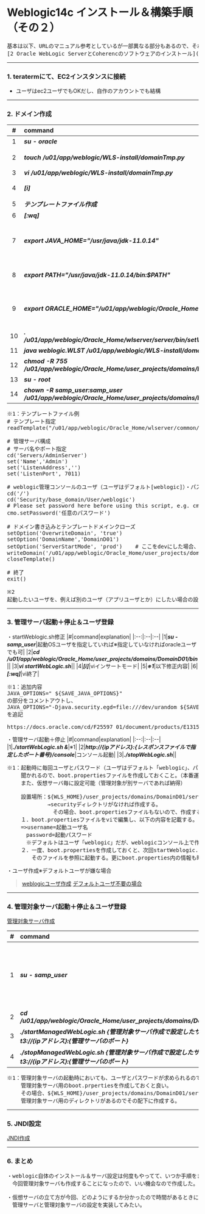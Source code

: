 # Weblogic14c インストール＆構築手順（その２）

<pre>
基本は以下、URLのマニュアル参考としているが一部異なる部分もあるので、それを記載
[2 Oracle WebLogic ServerとCoherencのソフトウェアのインストール]([https://docs.oracle.com/cd/F32751_01/weblogic-server/14.1.1.0/wlsig/installing-weblogic-server-developers.html](https://docs.oracle.com/cd/F32751_01/weblogic-server/14.1.1.0/wlsig/installing-oracle-weblogic-server-and-coherence-software.html#GUID-E4241C14-42D3-4053-8F83-C748E059607A))
</pre>

---
### 1. teratermにて、EC2インスタンスに接続
- ユーザはec2ユーザでもOKだし、自作のアカウントでも結構
---
### 2. ドメイン作成
|#|command|explanation|
|:--:|:--|:--|
|1|___su - oracle___|oracleに切り替え|
|2|___touch /u01/app/weblogic/WLS-install/domainTmp.py___|テンプレートファイル作成|
|3|___vi /u01/app/weblogic/WLS-install/domainTmp.py___||
|4|___[i]___|viインサートモード|
|5|___テンプレートファイル作成___|※1|
|6|___[:wq]___|vi終了|
|7|___export JAVA_HOME="/usr/java/jdk-11.0.14"___|環境変数設定（echo $JAVA_HOMEで確認）|
|8|___export PATH="/usr/java/jdk-11.0.14/bin:$PATH"___|環境変数設定（echo $PATHで確認）|
|9|___export ORACLE_HOME="/u01/app/weblogic/Oracle_Home"___|環境変数設定（echo $ORACLE_HOMEで確認）|
|10|___. /u01/app/weblogic/Oracle_Home/wlserver/server/bin/setWLSEnv.sh___||
|11|___java weblogic.WLST /u01/app/weblogic/WLS-install/domainTmp.py___|ドメイン作成|
|12|___chmod -R 755 /u01/app/weblogic/Oracle_Home/user_projects/domains/DomainD01___|権限付与|
|13|___su - root___|rootにスイッチ|
|14|___chown -R samp_user:samp_user /u01/app/weblogic/Oracle_Home/user_projects/domains/DomainD01___|※2|

<pre>
※1：テンプレートファイル例
# テンプレート指定
readTemplate("/u01/app/weblogic/Oracle_Home/wlserver/common/templates/wls/wls.jar")

# 管理サーバ構成
# サーバ名やポート指定
cd('Servers/AdminServer')
set('Name','Admin')
set('ListenAddress','')
set('ListenPort', 7011)

# weblogic管理コンソールのユーザ（ユーザはデフォルト[weblogic]）・パスワード指定
cd('/')
cd('Security/base_domain/User/weblogic')
# Please set password here before using this script, e.g. cmo.setPassword('value')
cmo.setPassword('任意のパスワード')

# ドメイン書き込みとテンプレートドメインクローズ
setOption('OverwriteDomain', 'true')
setOption('DomainName','DomainD01')
setOption('ServerStartMode', 'prod')	# ここをdevにした場合、開発モード
writeDomain('/u01/app/weblogic/Oracle_Home/user_projects/domains/DomainD01')
closeTemplate()

# 終了
exit()

※2
起動したいユーザを、例えば別のユーザ（アプリユーザとか）にしたい場合の設定
</pre>

---
### 3. 管理サーバ起動＋停止＆ユーザ登録

・startWeblogic.sh修正
|#|command|explanation|
|:--:|:--|:--|
|1|___su - samp_user___|起動OSユーザを指定していれば※指定していなければoracleユーザでも可|
|2|___cd /u01/app/weblogic/Oracle_Home/user_projects/domains/DomainD01/bin___||
|3|___vi startWebLogic.sh___||
|4|___[i]___|viインサートモード|
|5|___※1___|以下修正内容|
|6|___[:wq]___|vi終了|

<pre>
※1：追加内容
JAVA_OPTIONS=" ${SAVE_JAVA_OPTIONS}"
の部分をコメントアウトし、
JAVA_OPTIONS="-Djava.security.egd=file:///dev/urandom ${SAVE_JAVA_OPTIONS}"
を追記

https://docs.oracle.com/cd/F25597_01/document/products/E13153_01/wlcp/wlss40/configwlss/jvmrand.html
</pre>

・管理サーバ起動＋停止
|#|command|explanation|
|:--:|:--|:--|
|1|___./startWebLogic.sh &___|※1|
|2|___http://{ipアドレス}:{レスポンスファイルで指定したポート番号}/console___|コンソール起動|
|3|___./stopWebLogic.sh___||

<pre>
※1：起動時に毎回ユーザとパスワード（ユーザはデフォルト「weblogic」、パスワードはテンプレートファイルに指定したもの）を
　 　聞かれるので、boot.propertiesファイルを作成しておくこと。（本番運用時とかは必須）
　 　また、仮想サーバ毎に設定可能（管理対象が別サーバであれば納得）

　 　設置場所：${WLS_HOME}/user_projects/domains/DomainD01/servers/Admin/security
　 　　　　　　→securityディレクトリがなければ作成する。
　 　　　　　　　その場合、boot.propertiesファイルもないので、作成すること。
　 　１．boot.propertiesファイルをviで編集し、以下の内容を記載する。
　 　=>username=起動ユーザ名
　　　 password=起動パスワード
　　　 ※デフォルトはユーザ「weblogic」だが、weblogicコンソール上で作成したユーザも可能（ロール（グループ）はきちんと設定しておく必要あり）
　 　２．一度、boot.propertiesを作成しておくと、次回startWeblogic.shを起動したタイミングで
　 　　　そのファイルを参照に起動する。更にboot.properties内の情報も暗号化される。
</pre>

・ユーザ作成※デフォルトユーザが嫌な場合
> [weblogicユーザ作成](https://docs.oracle.com/cd/E57761_01/gg-monitor/GMINS/user_man.htm)
> [デフォルトユーザ不要の場合](https://docs.oracle.com/cd/F32751_01/weblogic-server/14.1.1.0/wlach/taskhelp/security/DeleteUsers.html)

---
### 4. 管理対象サーバ起動＋停止＆ユーザ登録

[管理対象サーバ作成](https://github.com/keicyKOh1Ca/style/tree/master/oracle/Weblogic管理対象サーバ作成.md)

|#|command|explanation|
|:--:|:--|:--|
|1|___su - samp_user___|起動OSユーザを指定していれば※指定していなければoracleユーザでも可|
|2|___cd /u01/app/weblogic/Oracle_Home/user_projects/domains/DomainD01/bin___||
|3|___./startManagedWebLogic.sh  {管理対象サーバ作成で設定したサーバ名} t3://{ipアドレス}:{管理サーバのポート}___|※1|
|4|___./stopManagedWebLogic.sh  {管理対象サーバ作成で設定したサーバ名} t3://{ipアドレス}:{管理サーバのポート}___|管理対象サーバ停止|

<pre>
※1：管理対象サーバの起動時においても、ユーザとパスワードが求められるので
　　 管理対象サーバ用のboot.prpertiesを作成しておくと良い。
　　 その場合、${WLS_HOME}/user_projects/domains/DomainD01/servers配下に
　　 管理対象サーバ用のディレクトリがあるのでその配下に作成する。
</pre>
---
### 5. JNDI設定

[JNDI作成](https://github.com/keicyKOh1Ca/style/tree/master/oracle/JNDI作成.md)

---
### 6. まとめ

<pre>
・weblogic自体のインストール＆サーバ設定は何度もやってて、いつか手順をまとめておこうと思っていたが、
　今回管理対象サーバも作成することになったので、いい機会なので作成した。

・仮想サーバの立て方が今回、どのようにするか分かったので時間があるときに、サーバ間で
　管理サーバと管理対象サーバの設定を実装してみたい。
</pre>
